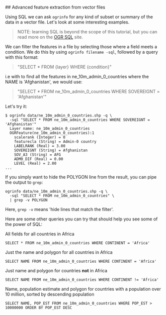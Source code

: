 ## Advanced feature extraction from vector files

Using SQL we can ask `ogrinfo` for any kind of subset or summary of the data in a vector file. Let's look at some interesting examples.

> NOTE: learning SQL is beyond the scope of this tutorial, but you can read more on the [OGR SQL](http://www.gdal.org/ogr_sql.html) site.

We can filter the features in a file by selecting those where a field meets a condition. We do this by using `ogrinfo filename -sql`, followed by a query with this format:

> "SELECT * FROM {layer} WHERE {condition}"

i.e with to find all the features in ne_10m_admin_0_countries where the NAME is 'Afghanistan', we would use:

> "SELECT * FROM ne_10m_admin_0_countries WHERE SOVEREIGNT = 'Afghanistan'"

Let's try it:

```
$ ogrinfo data/ne_10m_admin_0_countries.shp -q \
  -sql "SELECT * FROM ne_10m_admin_0_countries WHERE SOVEREIGNT = 'Afghanistan'"
  Layer name: ne_10m_admin_0_countries
  OGRFeature(ne_10m_admin_0_countries):1
    scalerank (Integer) = 0
    featurecla (String) = Admin-0 country
    LABELRANK (Real) = 3.00
    SOVEREIGNT (String) = Afghanistan
    SOV_A3 (String) = AFG
    ADM0_DIF (Real) = 0.00
    LEVEL (Real) = 2.00
...
```

If you simply want to hide the POLYGON line from the result, you can pipe the output to `grep`:

```
ogrinfo data/ne_10m_admin_0_countries.shp -q \
  -sql "SELECT * FROM ne_10m_admin_0_countries" \
  | grep -v POLYGON
```

Here, `grep -v` means 'hide lines that match the filter'.

Here are some other queries you can try that should help you see some of the power of SQL:

All fields for all countries in Africa

```
SELECT * FROM ne_10m_admin_0_countries WHERE CONTINENT = 'Africa'
```

Just the name and polygon for all countries in Africa

```
SELECT NAME FROM ne_10m_admin_0_countries WHERE CONTINENT = 'Africa'
```

Just name and polygon for countries **not** in Africa

```
SELECT NAME FROM ne_10m_admin_0_countries WHERE CONTINENT != 'Africa'
```

Name, population estimate and polygon for countries with a population over 10 million, sorted by descending population

```
SELECT NAME, POP_EST FROM ne_10m_admin_0_countries WHERE POP_EST > 10000000 ORDER BY POP_EST DESC
```
